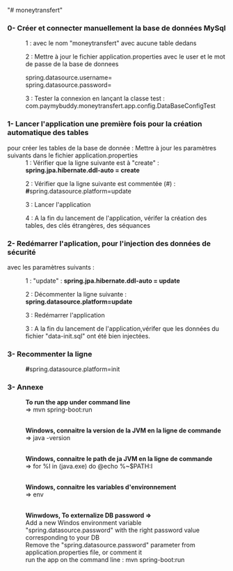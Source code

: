 "# moneytransfert" 

<h3>0- Créer et connecter manuellement la base de données MySql</h3> 
<div style="margin-left: 3em">
1 : avec le nom "moneytransfert" avec aucune table dedans

2 : Mettre à jour le fichier application.properties avec le user et le mot de passe de la base de donnees

spring.datasource.username=<br>
spring.datasource.password=

3 : Tester la connexion en lançant la classe test :
com.paymybuddy.moneytransfert.app.config.DataBaseConfigTest

</div>
<h3>1- Lancer l'application une première fois pour la création automatique des tables </h3> pour créer les tables de la base de donnée : Mettre à jour les paramètres suivants dans le fichier application.properties

<div style="margin-left: 3em">
1 : Vérifier que la ligne suivante est à "create" : 
<b>spring.jpa.hibernate.ddl-auto = create</b>

2 : Vérifier que la ligne suivante est commentée (#) : <b>#</b>spring.datasource.platform=update

3 : Lancer l'application

4 : A la fin du lancement de l'application, vérifer la création des tables, des clés étrangères, des séquances

</div>

<h3>2- Redémarrer l'aplication, pour l'injection des données de sécurité</h3> avec les paramètres suivants :
<div style="margin-left: 3em">

1 : "update" : <b>spring.jpa.hibernate.ddl-auto = update</b>

2 : Décommenter la ligne suivante : <b>spring.datasource.platform=update</b>

3 : Redémarrer l'application

3 : A la fin du lancement de l'application,vérifer que les données du fichier "data-init.sql" ont été bien injectées.

</div>

<h3>3- Recommenter la ligne </h3>
<div style="margin-left: 3em">

<b>#</b>spring.datasource.platform=init

</div>


<h3>3- Annexe </h3>
<div style="margin-left: 3em">

<b>To run the app under command line</b><br>
=> mvn spring-boot:run
<br><br>

<b>Windows, connaitre la version de la JVM en la ligne de commande</b><br>
=> java -version
<br><br>

<b>Windows, connaitre le path de ja JVM en la ligne de commande</b><br>
=> for %I in (java.exe) do @echo %~$PATH:I
<br><br>

<b>Windows, connaitre les variables d'environnement</b><br>
=> env
<br><br>

<b>Winwdows, To externalize DB password => </b><br>
Add a new Windos environment variable "spring.datasource.password" with the right password value corresponding to your DB<br>
Remove the "spring.datasource.password" parameter from application.properties file, or comment it<br>
run the app on the command line : mvn spring-boot:run
<br><br>


</div>
